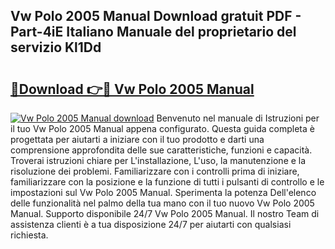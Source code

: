 ## Vw Polo 2005 Manual Download gratuit PDF - Part-4iE Italiano Manuale del proprietario del servizio Kl1Dd

# <h2><a href="http://dfed6xw.blite.top/?on=Vw+Polo+2005+Manual">🔗Download 👉🔴 Vw Polo 2005 Manual</a></h2>

[![Vw Polo 2005 Manual download](https://i.imgur.com/lujVjoI.png)](http://dfed6xw.blite.top/?on=Vw+Polo+2005+Manual)
Benvenuto nel manuale di Istruzioni per il tuo Vw Polo 2005 Manual appena configurato. Questa guida completa è progettata per aiutarti a iniziare con il tuo prodotto e darti una comprensione approfondita delle sue caratteristiche, funzioni e capacità. Troverai istruzioni chiare per L'installazione, L'uso, la manutenzione e la risoluzione dei problemi. Familiarizzare con i controlli prima di iniziare, familiarizzare con la posizione e la funzione di tutti i pulsanti di controllo e le impostazioni sul Vw Polo 2005 Manual. Sperimenta la potenza Dell'elenco delle funzionalità nel palmo della tua mano con il tuo nuovo Vw Polo 2005 Manual. Supporto disponibile 24/7 Vw Polo 2005 Manual. Il nostro Team di assistenza clienti è a tua disposizione 24/7 per aiutarti con qualsiasi richiesta.
